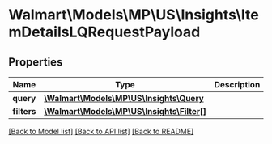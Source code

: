 # Walmart\Models\MP\US\Insights\ItemDetailsLQRequestPayload

## Properties

Name | Type | Description | Notes
------------ | ------------- | ------------- | -------------
**query** | [**\Walmart\Models\MP\US\Insights\Query**](Query.md) |  | [optional]
**filters** | [**\Walmart\Models\MP\US\Insights\Filter[]**](Filter.md) |  | [optional]


[[Back to Model list]](./) [[Back to API list]](../../../../../README.md#supported-apis) [[Back to README]](../../../../../README.md)
